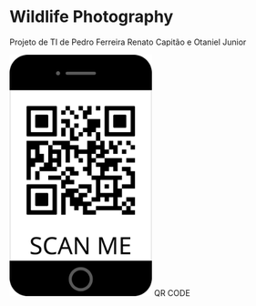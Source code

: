 # Wildlife Photography
Projeto de TI de Pedro Ferreira Renato Capitão e Otaniel Junior

[<img src="https://github.com/PedroFerreira6/meuProjeto/blob/main/imagens/frame_2.png" width="250"/>](image.png)
QR CODE
